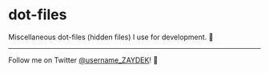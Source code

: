 # dot-files

Miscellaneous dot-files (hidden files) I use for development. 🤗

---

Follow me on Twitter  [@username_ZAYDEK](https://twitter.com/username_ZAYDEK)! 🖖
